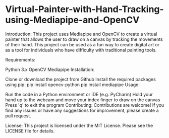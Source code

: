 # Virtual-Painter-with-Hand-Tracking-using-Mediapipe-and-OpenCV
Introduction:
This project uses Mediapipe and OpenCV to create a virtual painter that allows the user to draw on a canvas by tracking the movements of their hand. This project can be used as a fun way to create digital art or as a tool for individuals who have difficulty with traditional painting tools.

Requirements:

Python 3.x
OpenCV
Mediapipe
Installation:

Clone or download the project from Github
Install the required packages using pip:
pip install opencv-python
pip install mediapipe
Usage:

Run the code in a Python environment or IDE (e.g. PyCharm)
Hold your hand up to the webcam and move your index finger to draw on the canvas
Press 'q' to exit the program
Contributing:
Contributions are welcome! If you find any issues or have any suggestions for improvement, please create a pull request.

License:
This project is licensed under the MIT License. Please see the LICENSE file for details.
